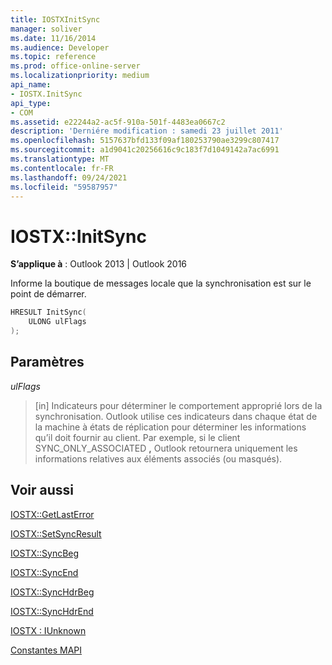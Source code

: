 ```yaml
---
title: IOSTXInitSync
manager: soliver
ms.date: 11/16/2014
ms.audience: Developer
ms.topic: reference
ms.prod: office-online-server
ms.localizationpriority: medium
api_name:
- IOSTX.InitSync
api_type:
- COM
ms.assetid: e22244a2-ac5f-910a-501f-4483ea0667c2
description: 'Derniére modification : samedi 23 juillet 2011'
ms.openlocfilehash: 5157637bfd133f09af180253790ae3299c807417
ms.sourcegitcommit: a1d9041c20256616c9c183f7d1049142a7ac6991
ms.translationtype: MT
ms.contentlocale: fr-FR
ms.lasthandoff: 09/24/2021
ms.locfileid: "59587957"
---
```

# <a name="iostxinitsync"></a>IOSTX::InitSync

  
  
**S’applique à** : Outlook 2013 | Outlook 2016 
  
Informe la boutique de messages locale que la synchronisation est sur le point de démarrer.
  
```cpp
HRESULT InitSync( 
    ULONG ulFlags 
);
```

## <a name="parameters"></a>Paramètres

 _ulFlags_
  
> [in] Indicateurs pour déterminer le comportement approprié lors de la synchronisation. Outlook utilise ces indicateurs dans chaque état de la machine à états de réplication pour déterminer les informations qu’il doit fournir au client. Par exemple, si le client SYNC_ONLY_ASSOCIATED **,** Outlook retournera uniquement les informations relatives aux éléments associés (ou masqués). 
    
## <a name="see-also"></a>Voir aussi



[IOSTX::GetLastError](iostx-getlasterror.md)
  
[IOSTX::SetSyncResult](iostx-setsyncresult.md)
  
[IOSTX::SyncBeg](iostx-syncbeg.md)
  
[IOSTX::SyncEnd](iostx-syncend.md)
  
[IOSTX::SyncHdrBeg](iostx-synchdrbeg.md)
  
[IOSTX::SyncHdrEnd](iostx-synchdrend.md)
  
[IOSTX : IUnknown](iostxiunknown.md)


[Constantes MAPI](mapi-constants.md)

